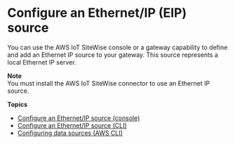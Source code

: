 # Configure an Ethernet/IP \(EIP\) source<a name="configure-eip-source"></a>

You can use the AWS IoT SiteWise console or a gateway capability to define and add an Ethernet IP source to your gateway\. This source represents a local Ethernet IP server\.

**Note**  
You must install the AWS IoT SiteWise connector to use an Ethernet IP source\.

**Topics**
+ [Configure an Ethernet/IP source \(console\)](config-eip-console.md)
+ [Configure an Ethernet/IP source \(CLI\)](configure-eip-source-cli.md)
+ [Configuring data sources \(AWS CLI\)](configure-source-cli.md)